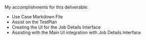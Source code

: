 My accomplishments for this deliverable:
- Use Case Markdown File
- Assist on the TestPlan
- Creating the UI for the Job Details Interface
- Assisting with the Main UI integration with Job Details Interface
